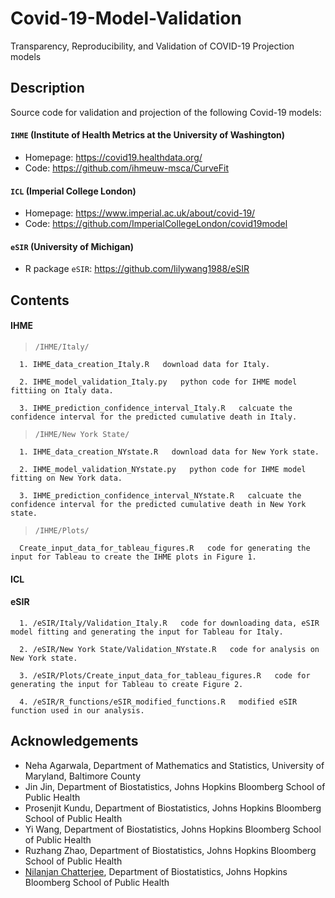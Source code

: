 # Covid-19-Model-Validation
Transparency, Reproducibility, and Validation of COVID-19 Projection models

## Description
Source code for validation and projection of the following Covid-19 models:

#### `IHME` (Institute of Health Metrics at the University of Washington) 

* Homepage: https://covid19.healthdata.org/
* Code: https://github.com/ihmeuw-msca/CurveFit

#### `ICL` (Imperial College London)

* Homepage: https://www.imperial.ac.uk/about/covid-19/
* Code: https://github.com/ImperialCollegeLondon/covid19model

#### `eSIR` (University of Michigan)

* R package `eSIR`: https://github.com/lilywang1988/eSIR


## Contents

#### IHME
> `/IHME/Italy/`

      1. IHME_data_creation_Italy.R   download data for Italy.
      
      2. IHME_model_validation_Italy.py   python code for IHME model fittiing on Italy data.
      
      3. IHME_prediction_confidence_interval_Italy.R   calcuate the confidence interval for the predicted cumulative death in Italy.

> `/IHME/New York State/`

      1. IHME_data_creation_NYstate.R   download data for New York state.
      
      2. IHME_model_validation_NYstate.py   python code for IHME model fitting on New York data.
      
      3. IHME_prediction_confidence_interval_NYstate.R   calcuate the confidence interval for the predicted cumulative death in New York state.

> `/IHME/Plots/`
      
      Create_input_data_for_tableau_figures.R   code for generating the input for Tableau to create the IHME plots in Figure 1.
#### ICL


#### eSIR

      1. /eSIR/Italy/Validation_Italy.R   code for downloading data, eSIR model fitting and generating the input for Tableau for Italy.
      
      2. /eSIR/New York State/Validation_NYstate.R   code for analysis on New York state.
      
      3. /eSIR/Plots/Create_input_data_for_tableau_figures.R   code for generating the input for Tableau to create Figure 2.
      
      4. /eSIR/R_functions/eSIR_modified_functions.R   modified eSIR function used in our analysis.






## Acknowledgements
* Neha Agarwala, Department of Mathematics and Statistics, University of Maryland, Baltimore County
* Jin Jin, Department of Biostatistics, Johns Hopkins Bloomberg School of Public Health
* Prosenjit Kundu, Department of Biostatistics, Johns Hopkins Bloomberg School of Public Health
* Yi Wang, Department of Biostatistics, Johns Hopkins Bloomberg School of Public Health
* Ruzhang Zhao, Department of Biostatistics, Johns Hopkins Bloomberg School of Public Health
* [Nilanjan Chatterjee](https://nilanjanchatterjee.org/), Department of Biostatistics, Johns Hopkins Bloomberg School of Public Health
 

